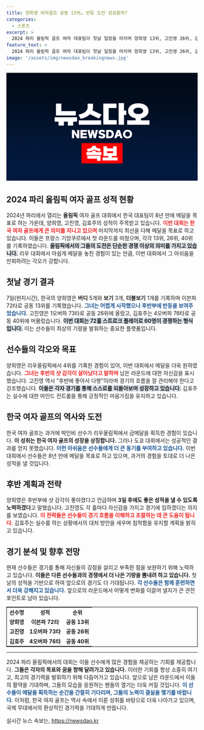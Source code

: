 ```yaml
---
title: 양희영 여자골프 공동 13위… 반등 도전 성공할까?
categories:
  - 스포츠
excerpt: >
  2024 파리 올림픽 골프 여자 대표팀이 첫날 일정을 마치며 양희영 13위, 고진영 26위, 김효주 40위로 출발! 8년 만의 메달 도전, 후반부 반란이 기대된다. 양희영의 의지와 각 선수의 전략이 주목받고 있다!
feature_text: >
  2024 파리 올림픽 골프 여자 대표팀이 첫날 일정을 마치며 양희영 13위, 고진영 26위, 김효주 40위로 출발! 8년 만의 메달 도전, 후반부 반란이 기대된다. 양희영의 의지와 각 선수의 전략이 주목받고 있다!
image: '/assets/img/newsdao_breakingnews.jpg'
---
```


<p><img src="/assets/img/newsdao_breakingnews.jpg" alt="ontimetimes 속보" /></p>

<h2 data-ke-size="size26">2024 파리 올림픽 여자 골프 성적 현황</h2>  

<p data-ke-size="size16">2024년 파리에서 열리는 <b>올림픽</b> 여자 골프 대회에서 한국 대표팀이 8년 만에 메달을 목표로 하는 가운데, 양희영, 고진영, 김효주의 성적이 주목받고 있습니다. <b><span style="color: #ee2323;">이번 대회는 한국 여자 골프에게 큰 의미를 지니고 있으며</span></b> 마지막까지 최선을 다해 메달을 목표로 하고 있습니다. 이들은 프랑스 기앙쿠르에서 첫 라운드를 마쳤으며, 각각 13위, 26위, 40위를 기록하였습니다. <b><span style="background-color: #21538527;">올림픽에서의 그들의 도전은 단순한 경쟁 이상의 의미를 가지고 있습니다.</span></b> 리우 대회에서 아쉽게 메달을 놓친 경험이 있는 만큼, 이번 대회에서 그 아쉬움을 만회하려는 각오가 강합니다.</p>  

<h2 data-ke-size="size26">첫날 경기 결과</h2>  

<p data-ke-size="size16">7일(현지시간), 한국의 양희영은 <b>버디</b> 5개와 <b>보기</b> 3개, <b>더블보기</b> 1개를 기록하며 이븐파 72타로 공동 13위를 기록했습니다. <b><span style="color: #1a5490;">그녀는 어렵게 시작했으나 후반부에 반등을 보여주었습니다.</span></b> 고진영은 1오버파 73타로 공동 26위에 올랐고, 김효주는 4오버파 76타로 공동 40위에 머물렀습니다. <b><span style="background-color: #21538527;">이번 대회는 72홀 스트로크 플레이로 60명이 경쟁하는 형식입니다.</span></b> 이는 선수들이 최상의 기량을 발휘하는 중요한 플랫폼입니다.</p>  

<h2 data-ke-size="size26">선수들의 각오와 목표</h2>  

<p data-ke-size="size16">양희영은 리우올림픽에서 4위를 기록한 경험이 있어, 이번 대회에서 메달을 더욱 원하였습니다. <b><span style="color: #ee2323;">그녀는 후반의 샷 감각이 살아났다고 말하며</span></b> 남은 라운드에 대한 자신감을 표시했습니다. 고진영 역시 "후반에 좋아서 다행"이라며 경기의 흐름을 잘 관리해야 한다고 강조했습니다. <b><span style="background-color: #21538527;">이들은 각자 경기를 통해 스스로를 되돌아보며 성장하고 있습니다.</span></b> 김효주는 실수에 대한 마인드 컨트롤을 통해 긍정적인 마음가짐을 유지하고 있습니다.</p>  

<h2 data-ke-size="size26">한국 여자 골프의 역사와 도전</h2>  

<p data-ke-size="size16">한국 여자 골프는 과거에 박인비 선수가 리우올림픽에서 금메달을 획득한 경험이 있습니다. <b>이 성취는 한국 여자 골프의 성장을 상징합니다.</b> 그러나 도쿄 대회에서는 성공적인 결과를 얻지 못했습니다. <b><span style="color: #1a5490;">이런 아쉬움은 선수들에게 더 큰 동기를 부여하고 있습니다.</span></b> 이번 대회에서 선수들은 8년 만에 메달을 목표로 하고 있으며, 과거의 경험을 토대로 더 나은 성적을 낼 것입니다.</p>  

<h2 data-ke-size="size26">후반 계획과 전략</h2>  

<p data-ke-size="size16">양희영은 후반부에 샷 감각이 좋아졌다고 언급하며 <b>3일 후에도 좋은 성적을 낼 수 있도록 노력하겠다</b>고 말했습니다. 고진영도 각 홀마다 자신감을 가지고 경기에 임하겠다는 의지를 보였습니다. <b><span style="color: #ee2323;">이 전략들은 선수들이 경기 흐름을 이해하고 조절하는 데 큰 도움이 됩니다.</span></b> 김효주는 실수를 하는 상황에서의 대처 방안을 세우며 침착함을 유지할 계획을 밝히고 있습니다.</p>  

<h2 data-ke-size="size26">경기 분석 및 향후 전망</h2>  

<p data-ke-size="size16">현재 선수들은 경기를 통해 자신들의 강점을 살리고 부족한 점을 보완하기 위해 노력하고 있습니다. <b>이들은 다른 선수들과의 경쟁에서 더 나은 기량을 뽐내려 하고 있습니다.</b> 첫날의 성적을 기반으로 하여 앞으로의 경기도 더 기대됩니다. <b><span style="color: #1a5490;">각 선수들은 함께 훈련하면서 더욱 강해지고 있습니다.</span></b> 앞으로의 라운드에서 어떻게 변화를 이끌어 낼지가 큰 관전 포인트로 남아 있습니다.</p>  

<table style="width: 100%; border: 1px solid black;">  
<tr>  
<td style="text-align: center; height: 17px;"><b>선수명</b></td>  
<td style="text-align: center; height: 17px;"><b>성적</b></td>  
<td style="text-align: center; height: 17px;"><b>순위</b></td>  
</tr>  
<tr>  
<td style="text-align: center; height: 17px;"><b>양희영</b></td>  
<td style="text-align: center; height: 17px;"><b>이븐파 72타</b></td>  
<td style="text-align: center; height: 17px;"><b>공동 13위</b></td>  
</tr>  
<tr>  
<td style="text-align: center; height: 17px;"><b>고진영</b></td>  
<td style="text-align: center; height: 17px;"><b>1오버파 73타</b></td>  
<td style="text-align: center; height: 17px;"><b>공동 26위</b></td>  
</tr>  
<tr>  
<td style="text-align: center; height: 17px;"><b>김효주</b></td>  
<td style="text-align: center; height: 17px;"><b>4오버파 76타</b></td>  
<td style="text-align: center; height: 17px;"><b>공동 40위</b></td>  
</tr>  
</table>  

<hr />  

<p data-ke-size="size16">2024 파리 올림픽에서의 대회는 이들 선수에게 많은 경험을 제공하는 기회를 제공합니다. <b>그들은 각자의 목표와 꿈을 향해 달려가고 있습니다.</b> 이러한 기회를 항상 소중히 여기고, 최고의 경기력을 발휘하기 위해 다듬어가고 있습니다. 앞으로 남은 라운드에서 이들의 활약을 기대하며, 그들의 모습을 응원하는 팬들의 열기는 더욱 커질 것입니다. <b><span style="color: #1a5490;">이 선수들이 메달을 획득하는 순간을 간절히 기다리며, 그들의 노력이 결실을 맺기를 바랍니다.</span></b> 이처럼, 한국 여자 골프는 역사 속에서 이룬 성취를 바탕으로 더욱 나아가고 있으며, 국제 무대에서의 환상적인 경기력을 기대하게 만듭니다.</p>  
실시간 뉴스 속보는, <a href="https://newsdao.kr" rel="dofollow">https://newsdao.kr</a>



